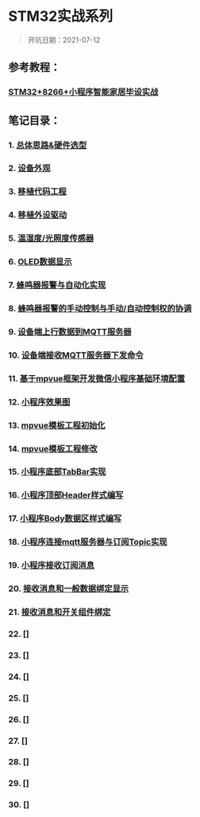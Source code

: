 # STM32实战系列

> 开坑日期：2021-07-12

## 参考教程：

### [STM32+8266+小程序智能家居毕设实战](https://www.bilibili.com/video/BV1ae411W7yD?p=1)

## 笔记目录：

### 1. [总体思路&硬件选型](./1_总体思路&硬件选型.md)
### 2. [设备外观](./2_设备外观.md)
### 3. [移植代码工程](./3_移植代码工程.md)
### 4. [移植外设驱动](./4_移植外设驱动.md)
### 5. [温湿度/光照度传感器](./5_温湿度&光照度传感器采集实现.md)
### 6. [OLED数据显示](./6_OLED数据显示.md)
### 7. [蜂鸣器报警与自动化实现](./7_蜂鸣器报警的自动化.md)
### 8. [蜂鸣器报警的手动控制与手动/自动控制权的协调](./8_蜂鸣器报警的手动控制.md)
### 9. [设备端上行数据到MQTT服务器](./9_MQTT上行.md)
### 10. [设备端接收MQTT服务器下发命令](./10_MQTT下发.md)
### 11. [基于mpvue框架开发微信小程序基础环境配置](./11_mpvue框架环境配置.md)
### 12. [小程序效果图](./12_小程序效果图.md)
### 13. [mpvue模板工程初始化](./13_mpvue模板工程初始化.md)
### 14. [mpvue模板工程修改](./14_mpvue模板工程修改.md)
### 15. [小程序底部TabBar实现](./15_底部TabBar实现.md)
### 16. [小程序顶部Header样式编写](./16_Header样式编写.md)
### 17. [小程序Body数据区样式编写](./17_Body样式编写.md)
### 18. [小程序连接mqtt服务器与订阅Topic实现](./18_小程序连接mqtt服务器.md)
### 19. [小程序接收订阅消息](./19_接收订阅消息.md)
### 20. [接收消息和一般数据绑定显示](./20_接收消息和一般数据绑定显示.md)
### 21. [接收消息和开关组件绑定](./21_接收消息和开关组件绑定.md)
### 22. []
### 23. []
### 24. []
### 25. []
### 26. []
### 27. []
### 28. []
### 29. []
### 30. []